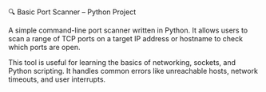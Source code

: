 🔍 Basic Port Scanner – Python Project

A simple command-line port scanner written in Python. It allows users to scan a range of TCP ports on a target IP address or hostname to check which ports are open.

This tool is useful for learning the basics of networking, sockets, and Python scripting. It handles common errors like unreachable hosts, network timeouts, and user interrupts.
